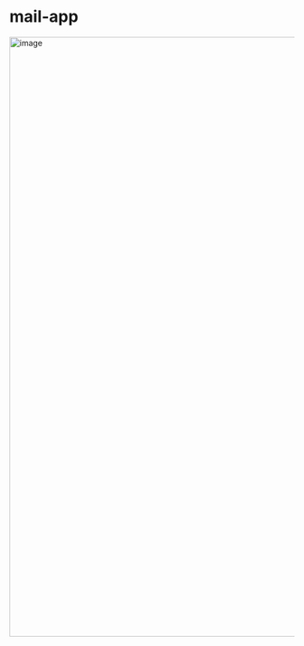 # mail-app
<img width="1059" alt="image" src="https://github.com/WillThinkAboutNicknameLater/mail-app/assets/59281475/324f64b4-bc05-4e02-a3ad-381bd9996d28">

